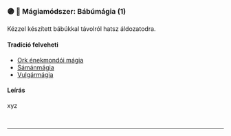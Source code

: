 ### 🟣 💫 Mágiamódszer: Bábúmágia (1)

Kézzel készített bábúkkal távolról hatsz áldozatodra.

#### Tradíció felveheti

- [Ork énekmondói mágia](../051_07_ork_enekmondoi_magia.md)
- [Sámánmágia](../051_06_samanmagia.md)
- [Vulgármágia](../051_02_vulgarmagia.md)

#### Leírás

xyz

<br />

---
